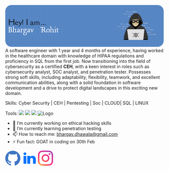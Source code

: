![Header](https://github.com/castorio32/Castorio/blob/main/github-header-image.png)
A software engineer with 1 year and 4 months of experience, having worked in the healthcare domain with knowledge of HIPAA regulations and proficiency in SQL from the first job. Now transitioning into the field of cybersecurity as a certified **CEH**, with a keen interest in roles such as cybersecurity analyst, SOC analyst, and penetration tester. Possesses strong soft skills, including adaptability, flexibility, teamwork, and excellent communication abilities, along with a solid foundation in software development and a drive to protect digital landscapes in this exciting new domain.

Skills: Cyber Security | CEH | Pentesting | Soc | CLOUD| SQL | LINUX 

Tools: <img src='https://files.svgcdn.io/simple-icons/metasploit.svg' height='40'> <img src='https://files.svgcdn.io/file-icons/nmap.svg' height='40'> <img src='https://files.svgcdn.io/simple-icons/wireshark.svg' height='40'> <img src="/img/logo_ha_new.svg" class="logo" alt="Logo">

- 🔭 I’m currently working on ethical hacking skills 
- 🌱 I’m currently learning penetration testing 
- 📫 How to reach me: bhargav.dhawala@gmail.com 
- ⚡ Fun fact: GOAT in coding on 30th Feb 


[<img src='https://github.com/castorio32/Castorio/blob/main/1298743_github_git_logo_social_icon.png'>](https://github.com/castorio32)  [<img src='https://github.com/castorio32/Castorio/blob/main/3057688_in_linked_media_social_icon.png'>](https://www.linkedin.com/in/bhargav-rohit-dhawala/)  [<img src='https://github.com/castorio32/Castorio/blob/main/1298747_instagram_brand_logo_social%20media_icon.png'>](https://www.instagram.com/castorio_/) 

